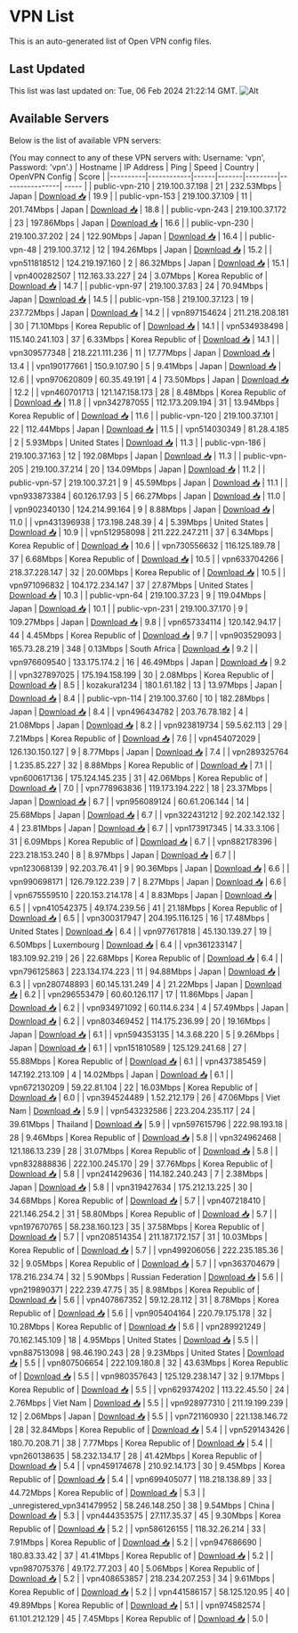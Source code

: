 # VPN List

This is an auto-generated list of Open VPN config files.

## Last Updated

This list was last updated on: Tue, 06 Feb 2024 21:22:14 GMT.
![Alt](https://repobeats.axiom.co/api/embed/186b98318ef1479477931607c1ad7d823f12451f.svg "Repobeats analytics image")

## Available Servers

Below is the list of available VPN servers:

(You may connect to any of these VPN servers with: Username: 'vpn', Password: 'vpn'.)
| Hostname | IP Address | Ping | Speed | Country | OpenVPN Config | Score |
|----------|------------|------|-------|---------|----------------| ----- |
| public-vpn-210 | 219.100.37.198 | 21 | 232.53Mbps | Japan | [Download 📥](./configs/server_0_JP.ovpn) | 19.9 |
| public-vpn-153 | 219.100.37.109 | 11 | 201.74Mbps | Japan | [Download 📥](./configs/server_1_JP.ovpn) | 18.8 |
| public-vpn-243 | 219.100.37.172 | 23 | 197.86Mbps | Japan | [Download 📥](./configs/server_2_JP.ovpn) | 16.6 |
| public-vpn-230 | 219.100.37.202 | 24 | 122.90Mbps | Japan | [Download 📥](./configs/server_3_JP.ovpn) | 16.4 |
| public-vpn-48 | 219.100.37.12 | 12 | 194.26Mbps | Japan | [Download 📥](./configs/server_4_JP.ovpn) | 15.2 |
| vpn511818512 | 124.219.197.160 | 2 | 86.32Mbps | Japan | [Download 📥](./configs/server_5_JP.ovpn) | 15.1 |
| vpn400282507 | 112.163.33.227 | 24 | 3.07Mbps | Korea Republic of | [Download 📥](./configs/server_6_KR.ovpn) | 14.7 |
| public-vpn-97 | 219.100.37.83 | 24 | 70.94Mbps | Japan | [Download 📥](./configs/server_7_JP.ovpn) | 14.5 |
| public-vpn-158 | 219.100.37.123 | 19 | 237.72Mbps | Japan | [Download 📥](./configs/server_8_JP.ovpn) | 14.2 |
| vpn897154624 | 211.218.208.181 | 30 | 71.10Mbps | Korea Republic of | [Download 📥](./configs/server_9_KR.ovpn) | 14.1 |
| vpn534938498 | 115.140.241.103 | 37 | 6.33Mbps | Korea Republic of | [Download 📥](./configs/server_10_KR.ovpn) | 14.1 |
| vpn309577348 | 218.221.111.236 | 11 | 17.77Mbps | Japan | [Download 📥](./configs/server_11_JP.ovpn) | 13.4 |
| vpn190177661 | 150.9.107.90 | 5 | 9.41Mbps | Japan | [Download 📥](./configs/server_12_JP.ovpn) | 12.6 |
| vpn970620809 | 60.35.49.191 | 4 | 73.50Mbps | Japan | [Download 📥](./configs/server_13_JP.ovpn) | 12.2 |
| vpn460701713 | 121.147.158.173 | 28 | 8.48Mbps | Korea Republic of | [Download 📥](./configs/server_14_KR.ovpn) | 11.8 |
| vpn342787055 | 112.173.209.194 | 31 | 13.94Mbps | Korea Republic of | [Download 📥](./configs/server_15_KR.ovpn) | 11.6 |
| public-vpn-120 | 219.100.37.101 | 22 | 112.44Mbps | Japan | [Download 📥](./configs/server_16_JP.ovpn) | 11.5 |
| vpn514030349 | 81.28.4.185 | 2 | 5.93Mbps | United States | [Download 📥](./configs/server_17_US.ovpn) | 11.3 |
| public-vpn-186 | 219.100.37.163 | 12 | 192.08Mbps | Japan | [Download 📥](./configs/server_18_JP.ovpn) | 11.3 |
| public-vpn-205 | 219.100.37.214 | 20 | 134.09Mbps | Japan | [Download 📥](./configs/server_19_JP.ovpn) | 11.2 |
| public-vpn-57 | 219.100.37.21 | 9 | 45.59Mbps | Japan | [Download 📥](./configs/server_20_JP.ovpn) | 11.1 |
| vpn933873384 | 60.126.17.93 | 5 | 66.27Mbps | Japan | [Download 📥](./configs/server_21_JP.ovpn) | 11.0 |
| vpn902340130 | 124.214.99.164 | 9 | 8.88Mbps | Japan | [Download 📥](./configs/server_22_JP.ovpn) | 11.0 |
| vpn431396938 | 173.198.248.39 | 4 | 5.39Mbps | United States | [Download 📥](./configs/server_23_US.ovpn) | 10.9 |
| vpn512958098 | 211.222.247.211 | 37 | 6.34Mbps | Korea Republic of | [Download 📥](./configs/server_24_KR.ovpn) | 10.6 |
| vpn730556632 | 116.125.189.78 | 37 | 6.68Mbps | Korea Republic of | [Download 📥](./configs/server_25_KR.ovpn) | 10.5 |
| vpn633704266 | 218.37.228.147 | 32 | 20.00Mbps | Korea Republic of | [Download 📥](./configs/server_26_KR.ovpn) | 10.5 |
| vpn971096832 | 104.172.234.147 | 37 | 27.87Mbps | United States | [Download 📥](./configs/server_27_US.ovpn) | 10.3 |
| public-vpn-64 | 219.100.37.23 | 9 | 119.04Mbps | Japan | [Download 📥](./configs/server_28_JP.ovpn) | 10.1 |
| public-vpn-231 | 219.100.37.170 | 9 | 109.27Mbps | Japan | [Download 📥](./configs/server_29_JP.ovpn) | 9.8 |
| vpn657334114 | 120.142.94.17 | 44 | 4.45Mbps | Korea Republic of | [Download 📥](./configs/server_30_KR.ovpn) | 9.7 |
| vpn903529093 | 165.73.28.219 | 348 | 0.13Mbps | South Africa | [Download 📥](./configs/server_31_ZA.ovpn) | 9.2 |
| vpn976609540 | 133.175.174.2 | 16 | 46.49Mbps | Japan | [Download 📥](./configs/server_32_JP.ovpn) | 9.2 |
| vpn327897025 | 175.194.158.199 | 30 | 2.08Mbps | Korea Republic of | [Download 📥](./configs/server_33_KR.ovpn) | 8.5 |
| kozakura1234 | 180.1.61.182 | 13 | 13.97Mbps | Japan | [Download 📥](./configs/server_34_JP.ovpn) | 8.4 |
| public-vpn-114 | 219.100.37.60 | 10 | 182.28Mbps | Japan | [Download 📥](./configs/server_35_JP.ovpn) | 8.4 |
| vpn496434782 | 203.76.78.182 | 4 | 21.08Mbps | Japan | [Download 📥](./configs/server_36_JP.ovpn) | 8.2 |
| vpn923819734 | 59.5.62.113 | 29 | 7.21Mbps | Korea Republic of | [Download 📥](./configs/server_37_KR.ovpn) | 7.6 |
| vpn454072029 | 126.130.150.127 | 9 | 8.77Mbps | Japan | [Download 📥](./configs/server_38_JP.ovpn) | 7.4 |
| vpn289325764 | 1.235.85.227 | 32 | 8.88Mbps | Korea Republic of | [Download 📥](./configs/server_39_KR.ovpn) | 7.1 |
| vpn600617136 | 175.124.145.235 | 31 | 42.06Mbps | Korea Republic of | [Download 📥](./configs/server_40_KR.ovpn) | 7.0 |
| vpn778963836 | 119.173.194.222 | 18 | 23.37Mbps | Japan | [Download 📥](./configs/server_41_JP.ovpn) | 6.7 |
| vpn956089124 | 60.61.206.144 | 14 | 25.68Mbps | Japan | [Download 📥](./configs/server_42_JP.ovpn) | 6.7 |
| vpn322431212 | 92.202.142.132 | 4 | 23.81Mbps | Japan | [Download 📥](./configs/server_43_JP.ovpn) | 6.7 |
| vpn173917345 | 14.33.3.106 | 31 | 6.09Mbps | Korea Republic of | [Download 📥](./configs/server_44_KR.ovpn) | 6.7 |
| vpn882178396 | 223.218.153.240 | 8 | 8.97Mbps | Japan | [Download 📥](./configs/server_45_JP.ovpn) | 6.7 |
| vpn123068139 | 92.203.76.41 | 9 | 90.36Mbps | Japan | [Download 📥](./configs/server_46_JP.ovpn) | 6.6 |
| vpn990698171 | 126.79.122.239 | 7 | 8.27Mbps | Japan | [Download 📥](./configs/server_47_JP.ovpn) | 6.6 |
| vpn675559510 | 220.153.214.178 | 4 | 8.83Mbps | Japan | [Download 📥](./configs/server_48_JP.ovpn) | 6.5 |
| vpn410542375 | 49.174.239.56 | 41 | 21.18Mbps | Korea Republic of | [Download 📥](./configs/server_49_KR.ovpn) | 6.5 |
| vpn300317947 | 204.195.116.125 | 16 | 17.48Mbps | United States | [Download 📥](./configs/server_50_US.ovpn) | 6.4 |
| vpn977617818 | 45.130.139.27 | 19 | 6.50Mbps | Luxembourg | [Download 📥](./configs/server_51_LU.ovpn) | 6.4 |
| vpn361233147 | 183.109.92.219 | 26 | 22.68Mbps | Korea Republic of | [Download 📥](./configs/server_52_KR.ovpn) | 6.4 |
| vpn796125863 | 223.134.174.223 | 11 | 94.88Mbps | Japan | [Download 📥](./configs/server_53_JP.ovpn) | 6.3 |
| vpn280748893 | 60.145.131.249 | 4 | 21.22Mbps | Japan | [Download 📥](./configs/server_54_JP.ovpn) | 6.2 |
| vpn296553479 | 60.60.126.117 | 17 | 11.86Mbps | Japan | [Download 📥](./configs/server_55_JP.ovpn) | 6.2 |
| vpn934971092 | 60.114.6.234 | 4 | 57.49Mbps | Japan | [Download 📥](./configs/server_56_JP.ovpn) | 6.2 |
| vpn803469452 | 114.175.236.99 | 20 | 19.16Mbps | Japan | [Download 📥](./configs/server_57_JP.ovpn) | 6.1 |
| vpn594353135 | 14.3.68.220 | 5 | 9.26Mbps | Japan | [Download 📥](./configs/server_58_JP.ovpn) | 6.1 |
| vpn151810589 | 125.129.241.68 | 27 | 55.88Mbps | Korea Republic of | [Download 📥](./configs/server_59_KR.ovpn) | 6.1 |
| vpn437385459 | 147.192.213.109 | 4 | 14.02Mbps | Japan | [Download 📥](./configs/server_60_JP.ovpn) | 6.1 |
| vpn672130209 | 59.22.81.104 | 22 | 16.03Mbps | Korea Republic of | [Download 📥](./configs/server_61_KR.ovpn) | 6.0 |
| vpn394524489 | 1.52.212.179 | 26 | 47.06Mbps | Viet Nam | [Download 📥](./configs/server_62_VN.ovpn) | 5.9 |
| vpn543232586 | 223.204.235.117 | 24 | 39.61Mbps | Thailand | [Download 📥](./configs/server_63_TH.ovpn) | 5.9 |
| vpn597615796 | 222.98.193.18 | 28 | 9.46Mbps | Korea Republic of | [Download 📥](./configs/server_64_KR.ovpn) | 5.8 |
| vpn324962468 | 121.186.13.239 | 28 | 31.07Mbps | Korea Republic of | [Download 📥](./configs/server_65_KR.ovpn) | 5.8 |
| vpn832888836 | 222.100.245.170 | 29 | 37.76Mbps | Korea Republic of | [Download 📥](./configs/server_66_KR.ovpn) | 5.8 |
| vpn241429636 | 114.182.240.243 | 7 | 2.38Mbps | Japan | [Download 📥](./configs/server_67_JP.ovpn) | 5.8 |
| vpn319427634 | 175.212.13.225 | 30 | 34.68Mbps | Korea Republic of | [Download 📥](./configs/server_68_KR.ovpn) | 5.7 |
| vpn407218410 | 221.146.254.2 | 31 | 58.80Mbps | Korea Republic of | [Download 📥](./configs/server_69_KR.ovpn) | 5.7 |
| vpn197670765 | 58.238.160.123 | 35 | 37.58Mbps | Korea Republic of | [Download 📥](./configs/server_70_KR.ovpn) | 5.7 |
| vpn208514354 | 211.187.172.157 | 31 | 10.03Mbps | Korea Republic of | [Download 📥](./configs/server_71_KR.ovpn) | 5.7 |
| vpn499206056 | 222.235.185.36 | 32 | 9.05Mbps | Korea Republic of | [Download 📥](./configs/server_72_KR.ovpn) | 5.7 |
| vpn363704679 | 178.216.234.74 | 32 | 5.90Mbps | Russian Federation | [Download 📥](./configs/server_73_RU.ovpn) | 5.6 |
| vpn219890371 | 222.239.47.75 | 35 | 8.98Mbps | Korea Republic of | [Download 📥](./configs/server_74_KR.ovpn) | 5.6 |
| vpn407867352 | 59.12.28.112 | 31 | 8.78Mbps | Korea Republic of | [Download 📥](./configs/server_75_KR.ovpn) | 5.6 |
| vpn905404164 | 220.79.175.178 | 32 | 10.28Mbps | Korea Republic of | [Download 📥](./configs/server_76_KR.ovpn) | 5.6 |
| vpn289921249 | 70.162.145.109 | 18 | 4.95Mbps | United States | [Download 📥](./configs/server_77_US.ovpn) | 5.5 |
| vpn887513098 | 98.46.190.243 | 28 | 9.23Mbps | United States | [Download 📥](./configs/server_78_US.ovpn) | 5.5 |
| vpn807506654 | 222.109.180.8 | 32 | 43.63Mbps | Korea Republic of | [Download 📥](./configs/server_79_KR.ovpn) | 5.5 |
| vpn980357643 | 125.129.238.147 | 32 | 9.17Mbps | Korea Republic of | [Download 📥](./configs/server_80_KR.ovpn) | 5.5 |
| vpn629374202 | 113.22.45.50 | 24 | 2.76Mbps | Viet Nam | [Download 📥](./configs/server_81_VN.ovpn) | 5.5 |
| vpn928977310 | 211.19.199.239 | 12 | 2.06Mbps | Japan | [Download 📥](./configs/server_82_JP.ovpn) | 5.5 |
| vpn721160930 | 221.138.146.72 | 28 | 32.84Mbps | Korea Republic of | [Download 📥](./configs/server_83_KR.ovpn) | 5.4 |
| vpn529143426 | 180.70.208.71 | 38 | 7.77Mbps | Korea Republic of | [Download 📥](./configs/server_84_KR.ovpn) | 5.4 |
| vpn260138635 | 58.232.134.17 | 28 | 41.42Mbps | Korea Republic of | [Download 📥](./configs/server_85_KR.ovpn) | 5.4 |
| vpn459174678 | 210.92.14.173 | 30 | 9.45Mbps | Korea Republic of | [Download 📥](./configs/server_86_KR.ovpn) | 5.4 |
| vpn699405077 | 118.218.138.89 | 33 | 44.72Mbps | Korea Republic of | [Download 📥](./configs/server_87_KR.ovpn) | 5.3 |
| _unregistered_vpn341479952 | 58.246.148.250 | 38 | 9.54Mbps | China | [Download 📥](./configs/server_88_CN.ovpn) | 5.3 |
| vpn444353575 | 27.117.35.37 | 45 | 9.30Mbps | Korea Republic of | [Download 📥](./configs/server_89_KR.ovpn) | 5.2 |
| vpn586126155 | 118.32.26.214 | 33 | 7.91Mbps | Korea Republic of | [Download 📥](./configs/server_90_KR.ovpn) | 5.2 |
| vpn947686690 | 180.83.33.42 | 37 | 41.41Mbps | Korea Republic of | [Download 📥](./configs/server_91_KR.ovpn) | 5.2 |
| vpn987075376 | 49.172.77.203 | 40 | 5.06Mbps | Korea Republic of | [Download 📥](./configs/server_92_KR.ovpn) | 5.2 |
| vpn408653857 | 218.234.207.253 | 34 | 9.61Mbps | Korea Republic of | [Download 📥](./configs/server_93_KR.ovpn) | 5.2 |
| vpn441586157 | 58.125.120.95 | 40 | 49.89Mbps | Korea Republic of | [Download 📥](./configs/server_94_KR.ovpn) | 5.1 |
| vpn974582574 | 61.101.212.129 | 45 | 7.45Mbps | Korea Republic of | [Download 📥](./configs/server_95_KR.ovpn) | 5.0 |
